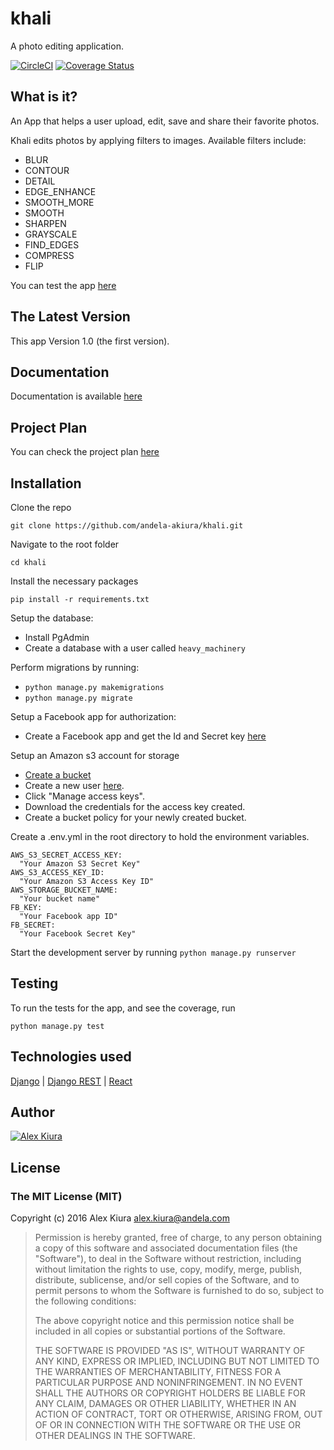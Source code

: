 # khali
A photo editing application.

[![CircleCI](https://circleci.com/gh/andela-akiura/khali.svg?style=svg)](https://circleci.com/gh/andela-akiura/khali)
[![Coverage Status](https://coveralls.io/repos/github/andela-akiura/khali/badge.svg?branch=feature-review)](https://coveralls.io/github/andela-akiura/khali?branch=feature-review)

## What is it?

An App that helps a user upload, edit, save and share their favorite photos.

Khali edits photos by applying filters to images. Available filters include:

* BLUR
* CONTOUR
* DETAIL
* EDGE_ENHANCE
* SMOOTH_MORE
* SMOOTH
* SHARPEN
* GRAYSCALE
* FIND_EDGES
* COMPRESS
* FLIP

You can test the app [here](http://khali.herokuapp.com)
## The Latest Version
This app Version 1.0 (the first version).

## Documentation
Documentation is available [here](http://khali.herokuapp.com/docs/)

## Project Plan
You can check the project plan [here](https://github.com/andela-akiura/khali/blob/feature-review/assets/PROJECTPLAN.md)

## Installation
Clone the repo
```
git clone https://github.com/andela-akiura/khali.git
```

Navigate to the root folder
```
cd khali
```
Install the necessary packages
```
pip install -r requirements.txt
```
Setup the database:
* Install PgAdmin
* Create a database with a user called `heavy_machinery`

Perform migrations by running:
* `python manage.py makemigrations`
* `python manage.py migrate`

Setup a Facebook app for authorization:
* Create a Facebook app and get the Id and Secret key [here](https://developers.facebook.com/apps/)

Setup an Amazon s3 account for storage
* [Create a bucket](http://docs.aws.amazon.com/AmazonS3/latest/UG/CreatingaBucket.html)
* Create a new user [here](https://console.aws.amazon.com/iam/home?#users).
* Click "Manage access keys".
* Download the credentials for the access key created.
* Create a bucket policy for your newly created bucket.

Create a .env.yml in the root directory to hold the environment variables.
```
AWS_S3_SECRET_ACCESS_KEY:
  "Your Amazon S3 Secret Key"
AWS_S3_ACCESS_KEY_ID:
  "Your Amazon S3 Access Key ID"
AWS_STORAGE_BUCKET_NAME:
  "Your bucket name"
FB_KEY:
  "Your Facebook app ID"
FB_SECRET:
  "Your Facebook Secret Key"
```

Start the development server by running `python manage.py runserver`


## Testing
To run the tests for the app, and see the coverage, run
```
python manage.py test
```


## Technologies used
[Django](https://www.djangoproject.com/) |
[Django REST](http://www.django-rest-framework.org/) |
[React](https://facebook.github.io/react/)


## Author
[![Alex Kiura](http://0.gravatar.com/avatar/ea50741579447e4a8dcd743e10c25fd7?s=144)](https://github.com/andela-akiura)


## License

### The MIT License (MIT)

Copyright (c) 2016 Alex Kiura <alex.kiura@andela.com>

> Permission is hereby granted, free of charge, to any person obtaining a copy
> of this software and associated documentation files (the "Software"), to deal
> in the Software without restriction, including without limitation the rights
> to use, copy, modify, merge, publish, distribute, sublicense, and/or sell
> copies of the Software, and to permit persons to whom the Software is
> furnished to do so, subject to the following conditions:
>
> The above copyright notice and this permission notice shall be included in
> all copies or substantial portions of the Software.
>
> THE SOFTWARE IS PROVIDED "AS IS", WITHOUT WARRANTY OF ANY KIND, EXPRESS OR
> IMPLIED, INCLUDING BUT NOT LIMITED TO THE WARRANTIES OF MERCHANTABILITY,
> FITNESS FOR A PARTICULAR PURPOSE AND NONINFRINGEMENT. IN NO EVENT SHALL THE
> AUTHORS OR COPYRIGHT HOLDERS BE LIABLE FOR ANY CLAIM, DAMAGES OR OTHER
> LIABILITY, WHETHER IN AN ACTION OF CONTRACT, TORT OR OTHERWISE, ARISING FROM,
> OUT OF OR IN CONNECTION WITH THE SOFTWARE OR THE USE OR OTHER DEALINGS IN
> THE SOFTWARE.
